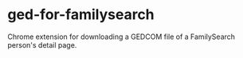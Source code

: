 # ged-for-familysearch
 Chrome extension for downloading a GEDCOM file of a FamilySearch person's detail page.
